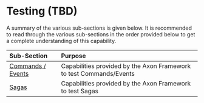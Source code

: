 # Testing \(TBD\)



A summary of the various sub-sections is given below. It is recommended to read through the various sub-sections in the order provided below to get a complete understanding of this capability.

| Sub-Section | Purpose |
| :--- | :--- |
| [Commands / Events](testing.md) | Capabilities provided by the Axon Framework to test Commands/Events |
| [Sagas](testing-1.md) | Capabilities provided by the Axon Framework to test Sagas |

